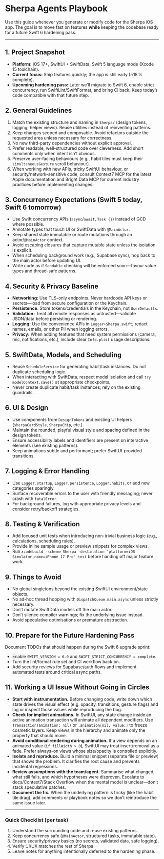 # Sherpa Agents Playbook

Use this guide whenever you generate or modify code for the Sherpa iOS app. The goal is to move fast on features **while** keeping the codebase ready for a future Swift 6 hardening pass.

---

## 1. Project Snapshot
- **Platform:** iOS 17+, SwiftUI + SwiftData, Swift 5 language mode (Xcode 15 toolchain).
- **Current focus:** Ship features quickly; the app is still early (≈18 % complete).
- **Upcoming hardening pass:** Later we’ll migrate to Swift 6, enable strict concurrency, run SwiftLint/SwiftFormat, and bring CI back. Keep today’s code compatible with that future step.

## 2. General Guidelines
1. Match the existing structure and naming in `Sherpa/` (design tokens, logging, helper views). Reuse utilities instead of reinventing patterns.
2. Keep changes scoped and composable. Avoid refactors outside the requested area unless necessary for correctness.
3. No new third-party dependencies without explicit approval.
4. Prefer readable, well-structured code over cleverness. Add short comments only when intent isn’t obvious.
5. Preserve user-facing behaviours (e.g., habit tiles must keep their `simultaneousGesture` scroll behaviour).
6. When working with new APIs, tricky SwiftUI behaviour, or security/network-sensitive code, consult Context7 MCP for the latest Apple documentation and Bright Data MCP for current industry practices before implementing changes.

## 3. Concurrency Expectations (Swift 5 today, Swift 6 tomorrow)
- Use Swift concurrency APIs (`async`/`await`, `Task {}`) instead of GCD where possible.
- Annotate types that touch UI or SwiftData with `@MainActor`.
- Keep shared state immutable or route mutations through an actor/`@MainActor` context.
- Avoid escaping closures that capture mutable state unless the isolation is explicit.
- When scheduling background work (e.g., Supabase sync), hop back to the main actor before updating UI.
- Write code as if `Sendable` checking will be enforced soon—favour value types and thread-safe patterns.

## 4. Security & Privacy Baseline
- **Networking:** Use TLS-only endpoints. Never hardcode API keys or secrets—load from secure configuration or the Keychain.
- **Persistence:** Store tokens/credentials in the Keychain, not `UserDefaults`.
- **Validation:** Treat all remote responses as untrusted—validate JSON/data before persisting or rendering.
- **Logging:** Use the convenience APIs in `Logger+Sherpa.swift`; redact names, emails, or other PII when logging errors.
- **Privacy:** When adding features that need system permissions (camera, mic, notifications, etc.), include clear `Info.plist` usage descriptions.

## 5. SwiftData, Models, and Scheduling
- Reuse `ScheduleService` for generating habit/task instances. Do not duplicate scheduling logic.
- When interacting with SwiftData, respect model isolation and call `try modelContext.save()` at appropriate checkpoints.
- Never create duplicate habit/task instances; rely on the existing guardrails.

## 6. UI & Design
- Use components from `DesignTokens` and existing UI helpers (`sherpaCardStyle`, `SherpaChip`, etc.).
- Maintain the rounded, playful visual style and spacing defined in the design tokens.
- Ensure accessibility labels and identifiers are present on interactive elements (see existing patterns).
- Keep animations subtle and performant; prefer SwiftUI-provided transitions.

## 7. Logging & Error Handling
- Use `Logger.startup`, `Logger.persistence`, `Logger.habits`, or add new categories sparingly.
- Surface recoverable errors to the user with friendly messaging; never crash with `fatalError`.
- For background failures, log with appropriate privacy levels and consider retry/backoff strategies.

## 8. Testing & Verification
- Add focused unit tests when introducing non-trivial business logic (e.g., calculations, scheduling rules).
- Provide inline sample usage or preview snippets for complex views.
- Run `xcodebuild -scheme Sherpa -destination 'platform=iOS Simulator,name=iPhone 17 Pro' test` before handing off major feature work.

## 9. Things to Avoid
- No global singletons beyond the existing SwiftUI environment/state objects.
- No ad-hoc thread hopping with `DispatchQueue.main.async` unless strictly necessary.
- Don’t mutate SwiftData models off the main actor.
- Don’t silence compiler warnings; fix the underlying issue instead.
- Avoid speculative optimisations or premature abstraction.

## 10. Prepare for the Future Hardening Pass
Document TODOs that should happen during the Swift 6 upgrade sprint:
- Enable `SWIFT_VERSION = 6.0` and `SWIFT_STRICT_CONCURRENCY = complete`.
- Turn the lint/format rule set and CI workflow back on.
- Add security reviews for Supabase/auth flows and implement automated tests around critical async paths.

## 11. Working a UI Issue Without Going in Circles
- **Start with instrumentation.** Before changing code, write down which state drives the visual effect (e.g. opacity, transitions, gesture flags) and log or inspect those values while reproducing the bug.
- **Check for implicit animations.** In SwiftUI, any state change inside an active animation transaction will animate all dependent modifiers. Use `Transaction(animation: nil)` or `.animation(nil, value:)` to freeze cosmetic layers. Keep views in the hierarchy and animate only the property that should move.
- **Avoid conditional rendering during animation.** If a view depends on an animated value (`if fillWidth > 0`), SwiftUI may treat insert/removal as a fade. Prefer always-on views whose size/opacity is controlled explicitly.
- **Isolate and reproduce.** Build a minimal snippet (separate file or preview) that shows the problem. It clarifies the root cause and prevents incidental regressions.
- **Review assumptions with the team/agent.** Summarise what changed, what still fails, and which hypotheses were disproven. Escalate to docs/Context7/Stack Overflow when the mental model is unclear—don’t stack speculative patches.
- **Document the fix.** When the underlying pattern is tricky (like the habit tile drag), add comments or playbook notes so we don’t reintroduce the same issue later.

---

### Quick Checklist (per task)
1. Understand the surrounding code and reuse existing patterns.
2. Keep concurrency safe (`@MainActor`, structured tasks, immutable state).
3. Ensure security/privacy basics (no secrets, validated data, safe logging).
4. Verify UI/UX matches the rest of Sherpa.
5. Leave notes for anything intentionally deferred to the hardening phase.
